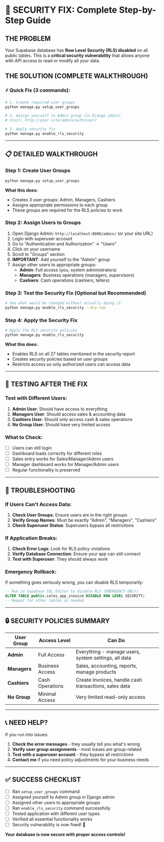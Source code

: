 # 🚨 SECURITY FIX: Complete Step-by-Step Guide

## THE PROBLEM
Your Supabase database has **Row Level Security (RLS) disabled** on all public tables. This is a **critical security vulnerability** that allows anyone with API access to read or modify all your data.

## THE SOLUTION (COMPLETE WALKTHROUGH)

### ⚡ Quick Fix (3 commands):
```bash
# 1. Create required user groups
python manage.py setup_user_groups

# 2. Assign yourself to Admin group (in Django admin)
# Visit: http://your-site/admin/auth/user/

# 3. Apply security fix
python manage.py enable_rls_security
```

---

## 📋 DETAILED WALKTHROUGH

### Step 1: Create User Groups
```bash
python manage.py setup_user_groups
```

**What this does:**
- Creates 3 user groups: Admin, Managers, Cashiers
- Assigns appropriate permissions to each group
- These groups are required for the RLS policies to work

### Step 2: Assign Users to Groups
1. Open Django Admin: `http://localhost:8000/admin/` (or your site URL)
2. Login with superuser account
3. Go to "Authentication and Authorization" → "Users"
4. Click on your username
5. Scroll to "Groups" section
6. **IMPORTANT**: Add yourself to the "Admin" group
7. Assign other users to appropriate groups:
   - **Admin**: Full access (you, system administrators)
   - **Managers**: Business operations (managers, supervisors)  
   - **Cashiers**: Cash operations (cashiers, tellers)

### Step 3: Test the Security Fix (Optional but Recommended)
```bash
# See what would be changed without actually doing it
python manage.py enable_rls_security --dry-run
```

### Step 4: Apply the Security Fix
```bash
# Apply the RLS security policies
python manage.py enable_rls_security
```

**What this does:**
- Enables RLS on all 27 tables mentioned in the security report
- Creates security policies based on user groups
- Restricts access so only authorized users can access data

---

## 🧪 TESTING AFTER THE FIX

### Test with Different Users:
1. **Admin User**: Should have access to everything
2. **Managers User**: Should access sales & accounting data  
3. **Cashiers User**: Should only access cash & sales operations
4. **No Group User**: Should have very limited access

### What to Check:
- [ ] Users can still login
- [ ] Dashboard loads correctly for different roles
- [ ] Sales entry works for Sales/Manager/Admin users
- [ ] Manager dashboard works for Manager/Admin users
- [ ] Regular functionality is preserved

---

## 🔧 TROUBLESHOOTING

### If Users Can't Access Data:
1. **Check User Groups**: Ensure users are in the right groups
2. **Verify Group Names**: Must be exactly "Admin", "Managers", "Cashiers"
3. **Check Superuser Status**: Superusers bypass all restrictions

### If Application Breaks:
1. **Check Error Logs**: Look for RLS policy violations
2. **Verify Database Connection**: Ensure your app can still connect
3. **Test with Superuser**: They should always work

### Emergency Rollback:
If something goes seriously wrong, you can disable RLS temporarily:
```sql
-- Run in Supabase SQL Editor to disable RLS (EMERGENCY ONLY)
ALTER TABLE public.sales_app_invoice DISABLE ROW LEVEL SECURITY;
-- Repeat for other tables as needed
```

---

## 🔒 SECURITY POLICIES SUMMARY

| User Group | Access Level | Can Do |
|------------|-------------|---------|
| **Admin** | Full Access | Everything - manage users, system settings, all data |
| **Managers** | Business Access | Sales, accounting, reports, manage products |
| **Cashiers** | Cash Operations | Create invoices, handle cash transactions, sales data |
| **No Group** | Minimal Access | Very limited read-only access |

---

## 📞 NEED HELP?

If you run into issues:
1. **Check the error messages** - they usually tell you what's wrong
2. **Verify user group assignments** - most issues are group-related
3. **Test with a superuser account** - they bypass all restrictions
4. **Contact me** if you need policy adjustments for your business needs

---

## ✅ SUCCESS CHECKLIST

- [ ] Ran `setup_user_groups` command
- [ ] Assigned yourself to Admin group in Django admin
- [ ] Assigned other users to appropriate groups
- [ ] Ran `enable_rls_security` command successfully
- [ ] Tested application with different user types
- [ ] Verified all essential functionality works
- [ ] Security vulnerability is now fixed! 🎉

**Your database is now secure with proper access controls!**
